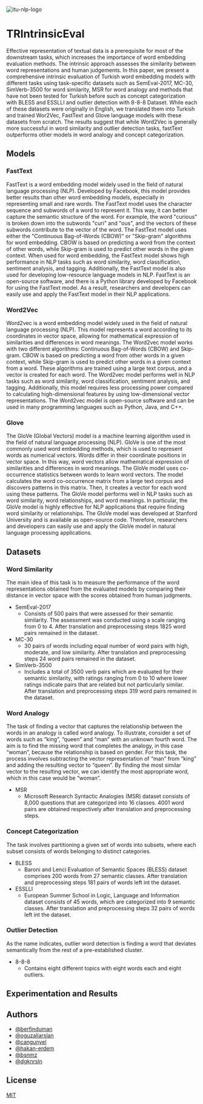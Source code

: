 
![itu-nlp-logo](https://github.com/swarm-nlp/TRIntrinsicEval/assets/72564135/b1a2e1da-45e4-4b29-bd22-e3b5a51791ce)

    
# TRIntrinsicEval
Effective representation of textual data is a prerequisite for most of the downstream tasks, which increases the importance of word embedding evaluation methods. The intrinsic approach assesses the similarity between word representations and human judgements. In this paper, we present a comprehensive intrinsic evaluation of Turkish word embedding models with different tasks using task-specific datasets such as SemEval-2017, MC-30, SimVerb-3500 for word similarity, MSR for word analogy and methods that have not been tested for Turkish before such as concept categorization with BLESS and ESSLLI and outlier detection with 8-8-8 Dataset. While each of these datasets were originally in English, we translated them into Turkish and trained Wor2Vec, FastText and Glove language models with these datasets from scratch. The results suggest that while Word2Vec is generally more successful in word similarity and outlier detection tasks, fastText outperforms other models in word analogy and concept categorization. 


## Models

### FastText
FastText is a word embedding model widely used in the field of natural language processing (NLP). Developed by Facebook, this model provides better results than other word embedding models, especially in representing small and rare words. The FastText model uses the character sequence and subwords of a word to represent it. This way, it can better capture the semantic structure of the word. For example, the word "curious" is broken down into the subwords "curi" and "ous", and the vectors of these subwords contribute to the vector of the word. The FastText model uses either the "Continuous Bag-of-Words (CBOW)" or "Skip-gram" algorithms for word embedding. CBOW is based on predicting a word from the context of other words, while Skip-gram is used to predict other words in the given context. When used for word embedding, the FastText model shows high performance in NLP tasks such as word similarity, word classification, sentiment analysis, and tagging. Additionally, the FastText model is also used for developing low-resource language models in NLP. FastText is an open-source software, and there is a Python library developed by Facebook for using the FastText model. As a result, researchers and developers can easily use and apply the FastText model in their NLP applications.

### Word2Vec
Word2vec is a word embedding model widely used in the field of natural language processing (NLP). This model represents a word according to its coordinates in vector space, allowing for mathematical expression of similarities and differences in word meanings. The Word2vec model works with two different algorithms: Continuous Bag-of-Words (CBOW) and Skip-gram. CBOW is based on predicting a word from other words in a given context, while Skip-gram is used to predict other words in a given context from a word. These algorithms are trained using a large text corpus, and a vector is created for each word. The Word2vec model performs well in NLP tasks such as word similarity, word classification, sentiment analysis, and tagging. Additionally, this model requires less processing power compared to calculating high-dimensional features by using low-dimensional vector representations. The Word2vec model is open-source software and can be used in many programming languages such as Python, Java, and C++.

### Glove
The GloVe (Global Vectors) model is a machine learning algorithm used in the field of natural language processing (NLP). GloVe is one of the most commonly used word embedding methods, which is used to represent words as numerical vectors. Words differ in their coordinate positions in vector space. In this way, word vectors allow mathematical expression of similarities and differences in word meanings. The GloVe model uses co-occurrence statistics between words to learn word vectors. The model calculates the word co-occurrence matrix from a large text corpus and discovers patterns in this matrix. Then, it creates a vector for each word using these patterns. The GloVe model performs well in NLP tasks such as word similarity, word relationships, and word meanings. In particular, the GloVe model is highly effective for NLP applications that require finding word similarity or relationships. The GloVe model was developed at Stanford University and is available as open-source code. Therefore, researchers and developers can easily use and apply the GloVe model in natural language processing applications.


## Datasets

### Word Similarity
The main idea of this task is to measure the performance of the word representations obtained from the evaluated models by comparing their distance in vector space with the scores obtained from human judgments.

- SemEval-2017
    - Consists of 500 pairs that were assessed for their semantic similarity. The assessment was conducted using a scale ranging from 0 to 4. After translation and
preprocessing steps 1825 word pairs remained in the dataset.
- MC-30
    - 30 pairs of words including equal number of word pairs with high, moderate, and low similarity. After translation and preprocessing steps 24 word pairs remained in the dataset.
- SimVerb-3500
    - Includes a total of 3500 verb pairs which are evaluated for their semantic similarity, with ratings ranging from 0 to 10 where lower ratings indicate pairs that are related but not particularly similar. After translation and preprocessing steps 319 word pairs remained in the dataset.

### Word Analogy
The task of finding a vector that captures the relationship between the words in an analogy is called word analogy. To illustrate, consider a set of words such as
“king”, “queen” and “man” with an unknown fourth word. The aim is to find the missing word that completes the analogy, in this case “woman”, because the relationship is based on gender. For this task, the process involves subtracting the vector representation of “man” from “king” and adding the resulting vector to “queen”. By finding the most similar vector to the resulting vector, we can identify the most appropriate word, which in this case would be “woman”.

- MSR
    - Microsoft Research Syntactic Analogies (MSR) dataset consists of 8,000 questions that are categorized into 16 classes. 4001 word pairs are obtained respectively after translation and preprocessing steps.

### Concept Categorization
The task involves partitioning a given set of words into subsets, where each subset consists of words belonging to distinct categories.

- BLESS
    - Baroni and Lenci Evaluation of Semantic Spaces (BLESS) dataset comprises 200 words from 27 semantic classes. After translation and
preprocessing steps 181 pairs of words left int the dataset.
- ESSLLI
    - European Summer School in Logic, Language and Information dataset consists of 45 words, which are categorized into 9 semantic classes. After translation and
preprocessing steps 32 pairs of words left int the dataset.

### Outlier Detection
As the name indicates, outlier word detection is finding a word that deviates semantically from the rest of a pre-established cluster.

- 8-8-8
    - Contains eight different topics with eight words each and eight outliers.

## Experimentation and Results

## Authors
- [@berfinduman](https://github.com/berfinduman)
- [@oguzaliarslan](https://github.com/oguzaliarslan)
- [@cangunyel](https://github.com/cangunyel)
- [@hakan-erdem](https://github.com/hakan-erdem)
- [@bsnmz](https://github.com/bsnmz)
- [@dgknrsln](https://github.com/dgknrsln)

  
## License
[MIT](https://choosealicense.com/licenses/mit/)

  
